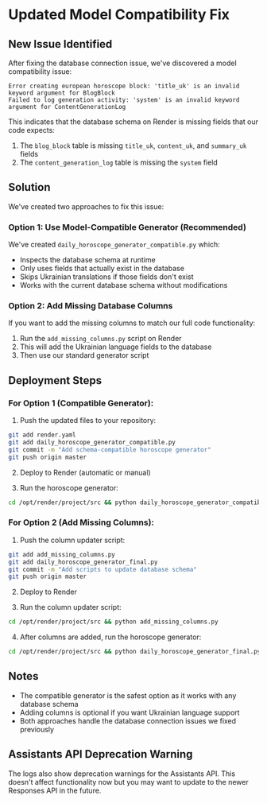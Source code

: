 # Updated Model Compatibility Fix

## New Issue Identified

After fixing the database connection issue, we've discovered a model compatibility issue:

```
Error creating european horoscope block: 'title_uk' is an invalid keyword argument for BlogBlock
Failed to log generation activity: 'system' is an invalid keyword argument for ContentGenerationLog
```

This indicates that the database schema on Render is missing fields that our code expects:

1. The `blog_block` table is missing `title_uk`, `content_uk`, and `summary_uk` fields
2. The `content_generation_log` table is missing the `system` field

## Solution

We've created two approaches to fix this issue:

### Option 1: Use Model-Compatible Generator (Recommended)

We've created `daily_horoscope_generator_compatible.py` which:
- Inspects the database schema at runtime
- Only uses fields that actually exist in the database
- Skips Ukrainian translations if those fields don't exist
- Works with the current database schema without modifications

### Option 2: Add Missing Database Columns

If you want to add the missing columns to match our full code functionality:
1. Run the `add_missing_columns.py` script on Render
2. This will add the Ukrainian language fields to the database
3. Then use our standard generator script

## Deployment Steps

### For Option 1 (Compatible Generator):

1. Push the updated files to your repository:
```bash
git add render.yaml
git add daily_horoscope_generator_compatible.py
git commit -m "Add schema-compatible horoscope generator"
git push origin master
```

2. Deploy to Render (automatic or manual)

3. Run the horoscope generator:
```bash
cd /opt/render/project/src && python daily_horoscope_generator_compatible.py
```

### For Option 2 (Add Missing Columns):

1. Push the column updater script:
```bash
git add add_missing_columns.py
git add daily_horoscope_generator_final.py
git commit -m "Add scripts to update database schema"
git push origin master
```

2. Deploy to Render

3. Run the column updater script:
```bash
cd /opt/render/project/src && python add_missing_columns.py
```

4. After columns are added, run the horoscope generator:
```bash
cd /opt/render/project/src && python daily_horoscope_generator_final.py
```

## Notes

- The compatible generator is the safest option as it works with any database schema
- Adding columns is optional if you want Ukrainian language support
- Both approaches handle the database connection issues we fixed previously

## Assistants API Deprecation Warning

The logs also show deprecation warnings for the Assistants API. This doesn't affect functionality now but you may want to update to the newer Responses API in the future.
